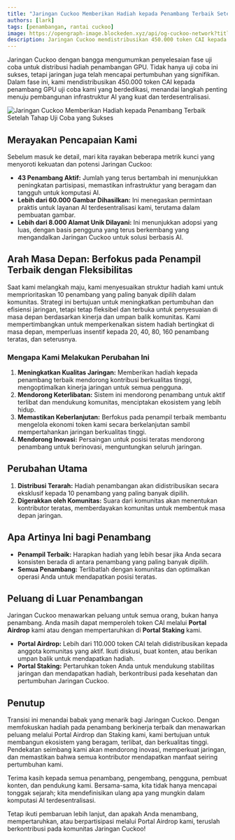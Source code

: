 ```yaml
---
title: "Jaringan Cuckoo Memberikan Hadiah kepada Penambang Terbaik Setelah Tahap Uji Coba yang Sukses"
authors: [lark]
tags: [penambangan, rantai cuckoo]
image: https://opengraph-image.blockeden.xyz/api/og-cuckoo-network?title=Jaringan%20Cuckoo%20Memberikan%20Hadiah%20kepada%20Penambang%20Terbaik%20Setelah%20Tahap%20Uji%20Coba%20yang%20Sukses
description: Jaringan Cuckoo mendistribusikan 450.000 token CAI kepada penambang GPU uji coba dan memperkenalkan sistem hadiah baru yang berfokus pada penambang yang paling banyak dipilih. Temukan bagaimana perubahan ini akan membentuk masa depan penambangan AI terdesentralisasi.
---
```


Jaringan Cuckoo dengan bangga mengumumkan penyelesaian fase uji coba untuk distribusi hadiah penambangan GPU. Tidak hanya uji coba ini sukses, tetapi jaringan juga telah mencapai pertumbuhan yang signifikan. Dalam fase ini, kami mendistribusikan 450.000 token CAI kepada penambang GPU uji coba kami yang berdedikasi, menandai langkah penting menuju pembangunan infrastruktur AI yang kuat dan terdesentralisasi.

![Jaringan Cuckoo Memberikan Hadiah kepada Penambang Terbaik Setelah Tahap Uji Coba yang Sukses](https://cuckoo-network.b-cdn.net/2024-09-02-cuckoo-network-rewards-top-gpu-miners-after-successful-pilot.webp "Jaringan Cuckoo Memberikan Hadiah kepada Penambang Terbaik Setelah Tahap Uji Coba yang Sukses")

## Merayakan Pencapaian Kami

Sebelum masuk ke detail, mari kita rayakan beberapa metrik kunci yang menyoroti kekuatan dan potensi Jaringan Cuckoo:

- **43 Penambang Aktif:** Jumlah yang terus bertambah ini menunjukkan peningkatan partisipasi, memastikan infrastruktur yang beragam dan tangguh untuk komputasi AI.
- **Lebih dari 60.000 Gambar Dihasilkan:** Ini menegaskan permintaan praktis untuk layanan AI terdesentralisasi kami, terutama dalam pembuatan gambar.
- **Lebih dari 8.000 Alamat Unik Dilayani:** Ini menunjukkan adopsi yang luas, dengan basis pengguna yang terus berkembang yang mengandalkan Jaringan Cuckoo untuk solusi berbasis AI.

## Arah Masa Depan: Berfokus pada Penampil Terbaik dengan Fleksibilitas

Saat kami melangkah maju, kami menyesuaikan struktur hadiah kami untuk memprioritaskan 10 penambang yang paling banyak dipilih dalam komunitas. Strategi ini bertujuan untuk meningkatkan pertumbuhan dan efisiensi jaringan, tetapi tetap fleksibel dan terbuka untuk penyesuaian di masa depan berdasarkan kinerja dan umpan balik komunitas. Kami mempertimbangkan untuk memperkenalkan sistem hadiah bertingkat di masa depan, memperluas insentif kepada 20, 40, 80, 160 penambang teratas, dan seterusnya.

### Mengapa Kami Melakukan Perubahan Ini

1. **Meningkatkan Kualitas Jaringan:** Memberikan hadiah kepada penambang terbaik mendorong kontribusi berkualitas tinggi, mengoptimalkan kinerja jaringan untuk semua pengguna.
2. **Mendorong Keterlibatan:** Sistem ini mendorong penambang untuk aktif terlibat dan mendukung komunitas, menciptakan ekosistem yang lebih hidup.
3. **Memastikan Keberlanjutan:** Berfokus pada penampil terbaik membantu mengelola ekonomi token kami secara berkelanjutan sambil mempertahankan jaringan berkualitas tinggi.
4. **Mendorong Inovasi:** Persaingan untuk posisi teratas mendorong penambang untuk berinovasi, menguntungkan seluruh jaringan.

## Perubahan Utama

1. **Distribusi Terarah:** Hadiah penambangan akan didistribusikan secara eksklusif kepada 10 penambang yang paling banyak dipilih.
2. **Digerakkan oleh Komunitas:** Suara dari komunitas akan menentukan kontributor teratas, memberdayakan komunitas untuk membentuk masa depan jaringan.

## Apa Artinya Ini bagi Penambang

- **Penampil Terbaik:** Harapkan hadiah yang lebih besar jika Anda secara konsisten berada di antara penambang yang paling banyak dipilih.
- **Semua Penambang:** Terlibatlah dengan komunitas dan optimalkan operasi Anda untuk mendapatkan posisi teratas.

## Peluang di Luar Penambangan

Jaringan Cuckoo menawarkan peluang untuk semua orang, bukan hanya penambang. Anda masih dapat memperoleh token CAI melalui **Portal Airdrop** kami atau dengan mempertaruhkan di **Portal Staking** kami.

- **Portal Airdrop:** Lebih dari 110.000 token CAI telah didistribusikan kepada anggota komunitas yang aktif. Ikuti diskusi, buat konten, atau berikan umpan balik untuk mendapatkan hadiah.
- **Portal Staking:** Pertaruhkan token Anda untuk mendukung stabilitas jaringan dan mendapatkan hadiah, berkontribusi pada kesehatan dan pertumbuhan Jaringan Cuckoo.

## Penutup

Transisi ini menandai babak yang menarik bagi Jaringan Cuckoo. Dengan memfokuskan hadiah pada penambang berkinerja terbaik dan menawarkan peluang melalui Portal Airdrop dan Staking kami, kami bertujuan untuk membangun ekosistem yang beragam, terlibat, dan berkualitas tinggi. Pendekatan seimbang kami akan mendorong inovasi, memperkuat jaringan, dan memastikan bahwa semua kontributor mendapatkan manfaat seiring pertumbuhan kami.

Terima kasih kepada semua penambang, pengembang, pengguna, pembuat konten, dan pendukung kami. Bersama-sama, kita tidak hanya mencapai tonggak sejarah; kita mendefinisikan ulang apa yang mungkin dalam komputasi AI terdesentralisasi.

Tetap ikuti pembaruan lebih lanjut, dan apakah Anda menambang, mempertaruhkan, atau berpartisipasi melalui Portal Airdrop kami, teruslah berkontribusi pada komunitas Jaringan Cuckoo!
